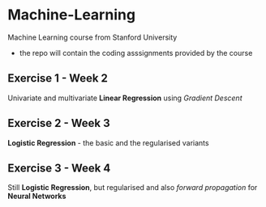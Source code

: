 # Machine-Learning
Machine Learning course from Stanford University

- the repo will contain the coding asssignments provided by the course

## Exercise 1 - Week 2
Univariate and multivariate **Linear Regression** using *Gradient Descent*

## Exercise 2 - Week 3
**Logistic Regression** - the basic and the regularised variants

## Exercise 3 - Week 4
Still **Logistic Regression**, but regularised and also *forward propagation*
for **Neural Networks**

